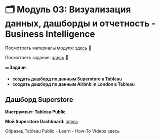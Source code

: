 # 🗂️ Модуль 03: Визуализация данных, дашборды и отчетность - Business Intelligence
Посмотреть материалы модуля: [здесь](https://github.com/Data-Learn/data-engineering/tree/master/DE-101%20Modules/Module03) 📑

Посмотреть задание: [здесь](https://github.com/Data-Learn/data-engineering/tree/master/DE-101%20Modules/Module03) 👀

✒️**Задачи**:

* **создать дашборд по данным Superstore в Tableau**
* **создать дашборд по данным Airbnb in London в Tableau**
## Дашборд Superstore
**Инструмент: Tableau Public**

**Мой Superstore Dashboard:** [здесь](https://github.com/Data-Learn/data-engineering/blob/master/DE-101%20Modules/Module02/readme.md)

Образец Tableau Public - Learn - How-To Videos здесь
